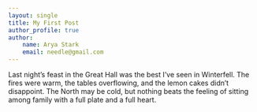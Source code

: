 ```yaml
---
layout: single
title: My First Post
author_profile: true
author:
    name: Arya Stark
    email: needle@gmail.com
---
```


Last night’s feast in the Great Hall was the best I’ve seen in Winterfell. The fires were warm, the tables overflowing, and the lemon cakes didn’t disappoint. The North may be cold, but nothing beats the feeling of sitting among family with a full plate and a full heart.